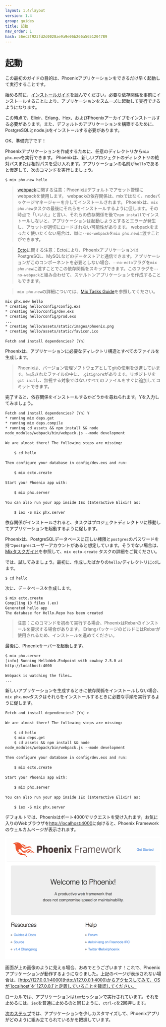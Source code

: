 ```yaml
---
layout: 1.4/layout
version: 1.4
group: guides
title: 起動
nav_order: 1
hash: 56ec3f923fd2d0028ae9a9e06b266a5651204789
---
```


# 起動

この最初のガイドの目的は、Phoenixアプリケーションをできるだけ早く起動して実行することです。

始める前に、[インストールガイド](./introduction/installation.html)を読んでください。必要な依存関係を事前にインストールすることにより、アプリケーションをスムーズに起動して実行できるようになります。

この時点で、Elixir、Erlang、Hex、およびPhoenixアーカイブをインストールする必要があります。また、デフォルトのアプリケーションを構築するために、PostgreSQLとnode.jsをインストールする必要があります。

OK、準備完了です！

Phoenixアプリケーションを作成するために、任意のディレクトリから`mix phx.new`を実行できます。 Phoenixは、新しいプロジェクトのディレクトリの絶対パスまたは相対パスを受け入れます。アプリケーションの名前が`hello`であると仮定して、次のコマンドを実行しましょう。

```console
$ mix phx.new hello
```
> [webpack](https://webpack.js.org/)に関する注意：Phoenixはデフォルトでアセット管理にwebpackを使用します。 webpackの依存関係は、mixではなく、nodeパッケージマネージャーを介してインストールされます。 Phoenixは、`mix phx.new`タスクの最後にそれらをインストールするように促します。その時点で「いいえ」と言い、それらの依存関係を後で`npm install`でインストールしないと、アプリケーションは起動しようとするとエラーが発生し、アセットが適切にロードされない可能性があります。 webpackをまったく使いたくない場合は、単に`--no-webpack`を`mix phx.new`に渡すことができます。

> [Ecto](./ecto.html)に関する注意：Ectoにより、PhoenixアプリケーションはPostgreSQL、MySQLなどのデータストアと通信できます。アプリケーションがこのコンポーネントを必要としない場合、`--no-ecto`フラグを`mix phx.new`に渡すことでこの依存関係をスキップできます。このフラグを`--no-webpack`と組み合わせて、スケルトンアプリケーションを作成することもできます。

> `mix phx.new`の詳細については、[Mix Tasks Guide](phoenix_mix_tasks.html#phoenix-specific-mix-tasks)を参照してください。

```console
mix phx.new hello
* creating hello/config/config.exs
* creating hello/config/dev.exs
* creating hello/config/prod.exs
...
* creating hello/assets/static/images/phoenix.png
* creating hello/assets/static/favicon.ico

Fetch and install dependencies? [Yn]
```
Phoenixは、アプリケーションに必要なディレクトリ構造とすべてのファイルを生成します。

> Phoenixは、バージョン管理ソフトウェアとしてgitの使用を促進しています。生成されたファイルの中に、`.gitignore`があります。リポジトリを`git init`し、無視する対象ではないすべてのファイルをすぐに追加してコミットできます。

完了すると、依存関係をインストールするかどうかを尋ねられます。Yを入力してみましょう。


```console
Fetch and install dependencies? [Yn] Y
* running mix deps.get
* running mix deps.compile
* running cd assets && npm install && node node_modules/webpack/bin/webpack.js --mode development

We are almost there! The following steps are missing:

    $ cd hello

Then configure your database in config/dev.exs and run:

    $ mix ecto.create

Start your Phoenix app with:

    $ mix phx.server

You can also run your app inside IEx (Interactive Elixir) as:

    $ iex -S mix phx.server
```

依存関係がインストールされると、タスクはプロジェクトディレクトリに移動してアプリケーションを起動するように促します。

Phoenixは、PostgreSQLデータベースに正しい権限と`postgres`のパスワードを持つ`postgres`ユーザーアカウントがあると想定しています。そうでない場合は、[Mixタスクガイド](phoenix_mix_tasks.html#ecto-specific-mix-tasks)を参照して、`mix ecto.create` タスクの詳細をご覧ください。

では、試してみましょう。最初に、作成したばかりの`hello/`ディレクトリに`cd`します。

```console
$ cd hello
```

次に、データベースを作成します。

```console
$ mix ecto.create
Compiling 13 files (.ex)
Generated hello app
The database for Hello.Repo has been created
```

>注意：このコマンドを初めて実行する場合、PhoenixはRebarのインストールを要求する場合があります。 ErlangパッケージのビルドにはRebarが使用されるため、インストールを進めてください。

最後に、Phoenixサーバーを起動します。

```console
$ mix phx.server
[info] Running HelloWeb.Endpoint with cowboy 2.5.0 at http://localhost:4000

Webpack is watching the files…
...
```

新しいアプリケーションを生成するときに依存関係をインストールしない場合、`mix phx.new`タスクはそれらをインストールするときに必要な手順を実行するように促します。


```console
Fetch and install dependencies? [Yn] n

We are almost there! The following steps are missing:

    $ cd hello
    $ mix deps.get
    $ cd assets && npm install && node node_modules/webpack/bin/webpack.js --mode development

Then configure your database in config/dev.exs and run:

    $ mix ecto.create

Start your Phoenix app with:

    $ mix phx.server

You can also run your app inside IEx (Interactive Elixir) as:

    $ iex -S mix phx.server
```


デフォルトでは、Phoenixはポート4000でリクエストを受け入れます。お気に入りのWebブラウザを[http://localhost:4000](http://localhost:4000)に向けると、Phoenix Frameworkのウェルカムページが表示されます。

![Phoenix Welcomeページ](assets/images/welcome-to-phoenix.png)

画面が上の画像のように見える場合、おめでとうございます！これで、Phoenixアプリケーションが動作するようになりました。上記のページが表示されない場合は、[http://127.0.0.1:4000](http://127.0.0.1:4000)からアクセスしてみて、OSが`localhost`を`127.0.0.1`と定義していることを確認してください。

ローカルでは、アプリケーションは`iex`セッションで実行されています。それを止めるには、`iex`を普通に止めるのと同じように、`ctrl-c`を2回押します。

[次のステップ](./adding_pages.html)では、アプリケーションを少しカスタマイズして、Phoenixアプリがどのように組み立てられているかを把握しています。

